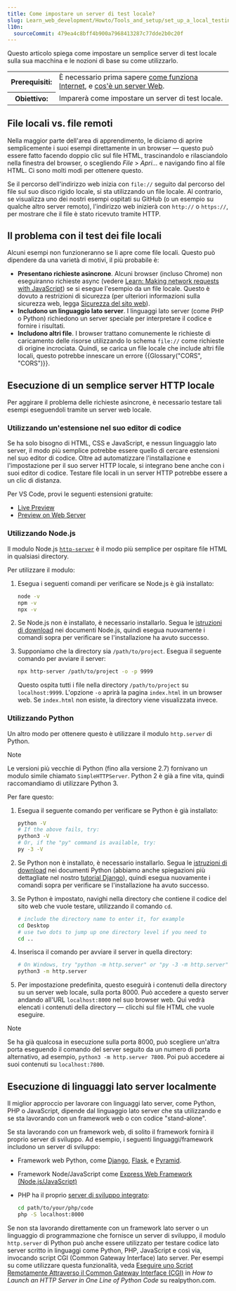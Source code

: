 ```yaml
---
title: Come impostare un server di test locale?
slug: Learn_web_development/Howto/Tools_and_setup/set_up_a_local_testing_server
l10n:
  sourceCommit: 479ea4c8bff4b900a7968413287c77dde2b0c20f
---
```


Questo articolo spiega come impostare un semplice server di test locale sulla sua macchina e le nozioni di base su come utilizzarlo.

<table>
  <tbody>
    <tr>
      <th scope="row">Prerequisiti:</th>
      <td>
        È necessario prima sapere
        <a href="/it/docs/Learn_web_development/Howto/Web_mechanics/How_does_the_Internet_work"
          >come funziona Internet</a
        >, e
        <a href="/it/docs/Learn_web_development/Howto/Web_mechanics/What_is_a_web_server"
          >cos'è un server Web</a
        >.
      </td>
    </tr>
    <tr>
      <th scope="row">Obiettivo:</th>
      <td>Imparerà come impostare un server di test locale.</td>
    </tr>
  </tbody>
</table>

## File locali vs. file remoti

Nella maggior parte dell'area di apprendimento, le diciamo di aprire semplicemente i suoi esempi direttamente in un browser — questo può essere fatto facendo doppio clic sul file HTML, trascinandolo e rilasciandolo nella finestra del browser, o scegliendo _File_ > _Apri…_ e navigando fino al file HTML. Ci sono molti modi per ottenere questo.

Se il percorso dell'indirizzo web inizia con `file://` seguito dal percorso del file sul suo disco rigido locale, si sta utilizzando un file locale. Al contrario, se visualizza uno dei nostri esempi ospitati su GitHub (o un esempio su qualche altro server remoto), l'indirizzo web inizierà con `http://` o `https://`, per mostrare che il file è stato ricevuto tramite HTTP.

## Il problema con il test dei file locali

Alcuni esempi non funzioneranno se li apre come file locali. Questo può dipendere da una varietà di motivi, il più probabile è:

- **Presentano richieste asincrone**. Alcuni browser (incluso Chrome) non eseguiranno richieste async (vedere [Learn: Making network requests with JavaScript](/it/docs/Learn_web_development/Core/Scripting/Network_requests)) se si esegue l'esempio da un file locale. Questo è dovuto a restrizioni di sicurezza (per ulteriori informazioni sulla sicurezza web, legga [Sicurezza del sito web](/it/docs/Learn_web_development/Extensions/Server-side/First_steps/Website_security)).
- **Includono un linguaggio lato server**. I linguaggi lato server (come PHP o Python) richiedono un server speciale per interpretare il codice e fornire i risultati.
- **Includono altri file**. I browser trattano comunemente le richieste di caricamento delle risorse utilizzando lo schema `file://` come richieste di origine incrociata. Quindi, se carica un file locale che include altri file locali, questo potrebbe innescare un errore {{Glossary("CORS", "CORS")}}.

## Esecuzione di un semplice server HTTP locale

Per aggirare il problema delle richieste asincrone, è necessario testare tali esempi eseguendoli tramite un server web locale.

### Utilizzando un'estensione nel suo editor di codice

Se ha solo bisogno di HTML, CSS e JavaScript, e nessun linguaggio lato server, il modo più semplice potrebbe essere quello di cercare estensioni nel suo editor di codice. Oltre ad automatizzare l'installazione e l'impostazione per il suo server HTTP locale, si integrano bene anche con i suoi editor di codice. Testare file locali in un server HTTP potrebbe essere a un clic di distanza.

Per VS Code, provi le seguenti estensioni gratuite:

- [Live Preview](https://marketplace.visualstudio.com/items?itemName=ms-vscode.live-server)
- [Preview on Web Server](https://marketplace.visualstudio.com/items?itemName=yuichinukiyama.vscode-preview-server)

### Utilizzando Node.js

Il modulo Node.js [`http-server`](https://www.npmjs.com/package/http-server) è il modo più semplice per ospitare file HTML in qualsiasi directory.

Per utilizzare il modulo:

1. Esegua i seguenti comandi per verificare se Node.js è già installato:

   ```bash
   node -v
   npm -v
   npx -v
   ```

2. Se Node.js non è installato, è necessario installarlo. Segua le [istruzioni di download](https://nodejs.org/en/download) nei documenti Node.js, quindi esegua nuovamente i comandi sopra per verificare se l'installazione ha avuto successo.

3. Supponiamo che la directory sia `/path/to/project`. Esegua il seguente comando per avviare il server:

   ```bash
   npx http-server /path/to/project -o -p 9999
   ```

   Questo ospita tutti i file nella directory `/path/to/project` su `localhost:9999`. L'opzione `-o` aprirà la pagina `index.html` in un browser web. Se `index.html` non esiste, la directory viene visualizzata invece.

### Utilizzando Python

Un altro modo per ottenere questo è utilizzare il modulo `http.server` di Python.

> [!NOTE]
> Le versioni più vecchie di Python (fino alla versione 2.7) fornivano un modulo simile chiamato `SimpleHTTPServer`. Python 2 è già a fine vita, quindi raccomandiamo di utilizzare Python 3.

Per fare questo:

1. Esegua il seguente comando per verificare se Python è già installato:

   ```bash
   python -V
   # If the above fails, try:
   python3 -V
   # Or, if the "py" command is available, try:
   py -3 -V
   ```

2. Se Python non è installato, è necessario installarlo. Segua le [istruzioni di download](https://www.python.org/downloads/) nei documenti Python (abbiamo anche spiegazioni più dettagliate nel nostro [tutorial Django](/it/docs/Learn_web_development/Extensions/Server-side/Django/development_environment#installing_python_3)), quindi esegua nuovamente i comandi sopra per verificare se l'installazione ha avuto successo.

3. Se Python è impostato, navighi nella directory che contiene il codice del sito web che vuole testare, utilizzando il comando `cd`.

   ```bash
   # include the directory name to enter it, for example
   cd Desktop
   # use two dots to jump up one directory level if you need to
   cd ..
   ```

4. Inserisca il comando per avviare il server in quella directory:

   ```bash
   # On Windows, try "python -m http.server" or "py -3 -m http.server"
   python3 -m http.server
   ```

5. Per impostazione predefinita, questo eseguirà i contenuti della directory su un server web locale, sulla porta 8000. Può accedere a questo server andando all'URL `localhost:8000` nel suo browser web. Qui vedrà elencati i contenuti della directory — clicchi sul file HTML che vuole eseguire.

> [!NOTE]
> Se ha già qualcosa in esecuzione sulla porta 8000, può scegliere un'altra porta eseguendo il comando del server seguito da un numero di porta alternativo, ad esempio, `python3 -m http.server 7800`. Poi può accedere ai suoi contenuti su `localhost:7800`.

## Esecuzione di linguaggi lato server localmente

Il miglior approccio per lavorare con linguaggi lato server, come Python, PHP o JavaScript, dipende dal linguaggio lato server che sta utilizzando e se sta lavorando con un framework web o con codice "stand-alone".

Se sta lavorando con un framework web, di solito il framework fornirà il proprio server di sviluppo.
Ad esempio, i seguenti linguaggi/framework includono un server di sviluppo:

- Framework web Python, come [Django](/it/docs/Learn_web_development/Extensions/Server-side/Django), [Flask](https://flask.palletsprojects.com/), e [Pyramid](https://trypyramid.com/).
- Framework Node/JavaScript come [Express Web Framework (Node.js/JavaScript)](/it/docs/Learn_web_development/Extensions/Server-side/Express_Nodejs)
- PHP ha il proprio [server di sviluppo integrato](https://www.php.net/manual/en/features.commandline.webserver.php):

  ```bash
  cd path/to/your/php/code
  php -S localhost:8000
  ```

Se non sta lavorando direttamente con un framework lato server o un linguaggio di programmazione che fornisce un server di sviluppo, il modulo `http.server` di Python può anche essere utilizzato per testare codice lato server scritto in linguaggi come Python, PHP, JavaScript e così via, invocando script CGI (Common Gateway Interface) lato server. Per esempi su come utilizzare questa funzionalità, veda [Eseguire uno Script Remotamente Attraverso il Common Gateway Interface (CGI)](https://realpython.com/python-http-server/#execute-a-script-remotely-through-the-common-gateway-interface-cgi) in _How to Launch an HTTP Server in One Line of Python Code_ su realpython.com.
